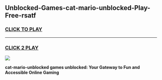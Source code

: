 
## Unblocked-Games-cat-mario-unblocked-Play-Free-rsatf
<h3>
<a href="https://premium76.site?title=cat-mario-unblocked&ref=18A">CLICK TO PLAY</a></h3>
<hr>

<h3>
<a href="https://premium76.site?title=cat-mario-unblocked&ref=18A">CLICK 2 PLAY</a>
  
</h3>

<a href="https://premium76.site?title=cat-mario-unblocked&ref=18A"><img src="https://clearcache.store/games.png"></a>


**cat-mario-unblocked games unblocked: Your Gateway to Fun and Accessible Online Gaming**
